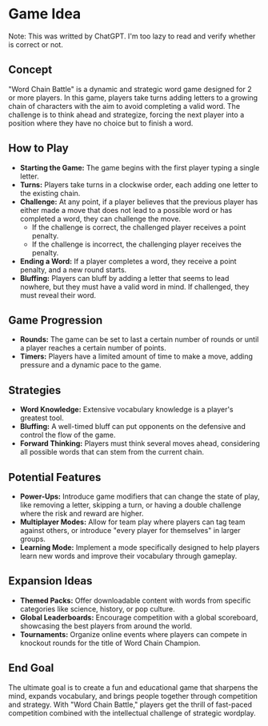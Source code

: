 # Game Idea

Note: This was writted by ChatGPT. I'm too lazy to read and verify whether is correct or not.

## Concept

"Word Chain Battle" is a dynamic and strategic word game designed for 2 or more players. In this game, players take turns adding letters to a growing chain of characters with the aim to avoid completing a valid word. The challenge is to think ahead and strategize, forcing the next player into a position where they have no choice but to finish a word.

## How to Play

- **Starting the Game:** The game begins with the first player typing a single letter.
- **Turns:** Players take turns in a clockwise order, each adding one letter to the existing chain.
- **Challenge:** At any point, if a player believes that the previous player has either made a move that does not lead to a possible word or has completed a word, they can challenge the move.
  - If the challenge is correct, the challenged player receives a point penalty.
  - If the challenge is incorrect, the challenging player receives the penalty.
- **Ending a Word:** If a player completes a word, they receive a point penalty, and a new round starts.
- **Bluffing:** Players can bluff by adding a letter that seems to lead nowhere, but they must have a valid word in mind. If challenged, they must reveal their word.

## Game Progression

- **Rounds:** The game can be set to last a certain number of rounds or until a player reaches a certain number of points.
- **Timers:** Players have a limited amount of time to make a move, adding pressure and a dynamic pace to the game.

## Strategies

- **Word Knowledge:** Extensive vocabulary knowledge is a player's greatest tool.
- **Bluffing:** A well-timed bluff can put opponents on the defensive and control the flow of the game.
- **Forward Thinking:** Players must think several moves ahead, considering all possible words that can stem from the current chain.

## Potential Features

- **Power-Ups:** Introduce game modifiers that can change the state of play, like removing a letter, skipping a turn, or having a double challenge where the risk and reward are higher.
- **Multiplayer Modes:** Allow for team play where players can tag team against others, or introduce "every player for themselves" in larger groups.
- **Learning Mode:** Implement a mode specifically designed to help players learn new words and improve their vocabulary through gameplay.

## Expansion Ideas

- **Themed Packs:** Offer downloadable content with words from specific categories like science, history, or pop culture.
- **Global Leaderboards:** Encourage competition with a global scoreboard, showcasing the best players from around the world.
- **Tournaments:** Organize online events where players can compete in knockout rounds for the title of Word Chain Champion.

## End Goal

The ultimate goal is to create a fun and educational game that sharpens the mind, expands vocabulary, and brings people together through competition and strategy. With "Word Chain Battle," players get the thrill of fast-paced competition combined with the intellectual challenge of strategic wordplay.
